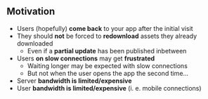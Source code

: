 ## Motivation

* Users (hopefully) **come back** to your app after the initial visit
* They should **not** be forced to **redownload** assets they already downloaded
  * Even if a **partial update** has been published inbetween
* Users **on slow connections** may get **frustrated**
  * Waiting longer may be expected with slow connections
  * But not when the user opens the app the second time...
* Server **bandwidth is limited/expensive**
* User **bandwidth is limited/expensive** (i. e. mobile connections)